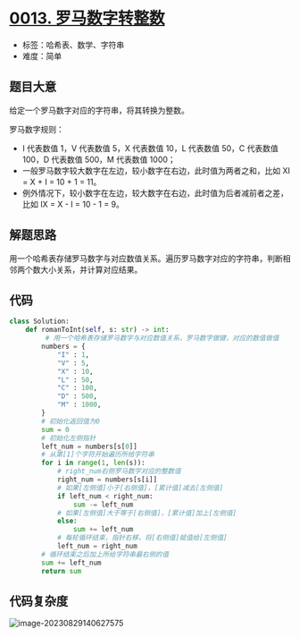 # [0013. 罗马数字转整数](https://leetcode.cn/problems/roman-to-integer/)

- 标签：哈希表、数学、字符串
- 难度：简单

## 题目大意

给定一个罗马数字对应的字符串，将其转换为整数。

罗马数字规则：

- I 代表数值 1，V 代表数值 5，X 代表数值 10，L 代表数值 50，C 代表数值 100，D 代表数值 500，M 代表数值 1000；
- 一般罗马数字较大数字在左边，较小数字在右边，此时值为两者之和，比如 XI = X + I = 10 + 1 = 11。
- 例外情况下，较小数字在左边，较大数字在右边，此时值为后者减前者之差，比如 IX = X - I = 10 - 1 = 9。

## 解题思路

用一个哈希表存储罗马数字与对应数值关系。遍历罗马数字对应的字符串，判断相邻两个数大小关系，并计算对应结果。

## 代码

```Python
class Solution:
    def romanToInt(self, s: str) -> int:
         # 用一个哈希表存储罗马数字与对应数值关系，罗马数字做键，对应的数值做值
        numbers = {
            "I" : 1,
            "V" : 5,
            "X" : 10,
            "L" : 50,
            "C" : 100,
            "D" : 500,
            "M" : 1000,
        }
        # 初始化返回值为0
        sum = 0
        # 初始化左侧指针
        left_num = numbers[s[0]]
        # 从第[1]个字符开始遍历所给字符串
        for i in range(1, len(s)):
            # right_num右侧罗马数字对应的整数值
            right_num = numbers[s[i]]
            # 如果[左侧值]小于[右侧值]，[累计值]减去[左侧值]
            if left_num < right_num:
                sum -= left_num
            # 如果[左侧值]大于等于[右侧值]，[累计值]加上[左侧值]
            else:
                sum += left_num
            # 每轮循环结束，指针右移，将[右侧值]赋值给[左侧值]
            left_num = right_num
        # 循环结束之后加上所给字符串最右侧的值
        sum += left_num
        return sum        
```

## 代码复杂度

![image-20230829140627575](https://lgy0404.oss-cn-shanghai.aliyuncs.com/typoraimage-20230829140627575.png)
